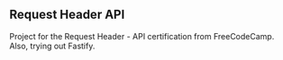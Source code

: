 ## Request Header API

Project for the Request Header - API certification from FreeCodeCamp.
Also, trying out Fastify.